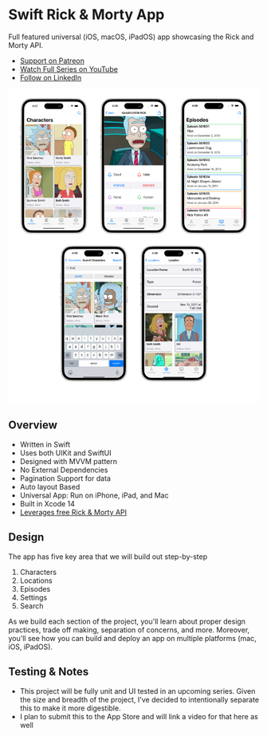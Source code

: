 # Swift Rick & Morty App

Full featured universal (iOS, macOS, iPadOS) app showcasing the Rick and Morty API.

- [Support on Patreon](https://www.patreon.com/iosacademy)
- [Watch Full Series on YouTube](https://www.youtube.com/playlist?list=PL5PR3UyfTWvdl4Ya_2veOB6TM16FXuv4y)
- [Follow on LinkedIn](https://linkedin.com/in/afrazsiddiqui)

![Rick & Morty App: iOS Academy](https://raw.githubusercontent.com/AfrazCodes/RickAndMortyiOSApp/main/cover.png)

## Overview
- Written in Swift
- Uses both UIKit and SwiftUI
- Designed with MVVM pattern
- No External Dependencies
- Pagination Support for data
- Auto layout Based
- Universal App: Run on iPhone, iPad, and Mac
- Built in Xcode 14
- [Leverages free Rick & Morty API](https://rickandmortyapi.com/)

## Design

The app has five key area that we will build out step-by-step

1. Characters
2. Locations
3. Episodes
4. Settings
5. Search

As we build each section of the project, you'll learn about proper design practices, trade off making, separation of concerns, and more. Moreover, you'll see how you can build and deploy an app on multiple platforms (mac, iOS, iPadOS).

## Testing & Notes

- This project will be fully unit and UI tested in an upcoming series. Given the size and breadth of the project, I've decided to intentionally separate this to make it more digestible.
- I plan to submit this to the App Store and will link a video for that here as well
